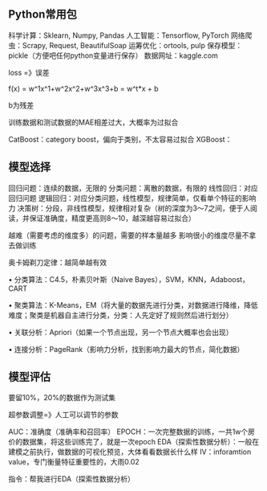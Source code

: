 ## Python常用包
科学计算：Sklearn, Numpy, Pandas
人工智能：Tensorflow, PyTorch
网络爬虫：Scrapy, Request, BeautifulSoap
运筹优化：ortools, pulp
保存模型：pickle（方便吧任何python变量进行保存）
数据网址：kaggle.com

loss =》误差

f(x) = w^1x^1+w^2x^2+w^3x^3+b = w^t*x + b

b为残差

训练数据和测试数据的MAE相差过大，大概率为过拟合

CatBoost：category boost，偏向于类别，不太容易过拟合
XGBoost：
## 模型选择
回归问题：连续的数据，无限的
分类问题：离散的数据，有限的
线性回归：对应回归问题
逻辑回归：对应分类问题，线性模型，规律简单，仅看单个特征的影响力
决策树：分段，非线性模型，规律相对复杂（树的深度为3～7之间，便于人阅读，并保证准确度，精度更高则8～10，越深越容易过拟合）

越难（需要考虑的维度多）的问题，需要的样本量越多
影响很小的维度尽量不拿去做训练

奥卡姆剃刀定律：越简单越有效

• 分类算法：C4.5，朴素贝叶斯（Naive Bayes），SVM，KNN，Adaboost，CART

• 聚类算法：K-Means，EM（将大量的数据先进行分类，对数据进行降维，降低难度；聚类是机器自主进行分类，分类：人先定好了规则然后进行划分）

• 关联分析：Apriori（如果一个节点出现，另一个节点大概率也会出现）

• 连接分析：PageRank（影响力分析，找到影响力最大的节点，简化数据）
## 模型评估

要留10%，20%的数据作为测试集

超参数调整=》人工可以调节的参数

AUC：准确度（准确率和召回率）
EPOCH：一次完整数据的训练，一共1w个房价的数据集，将这些训练完了，就是一次epoch
EDA（探索性数据分析）：一般在建模之前执行，做数据的可视化预览，大体看看数据长什么样
IV：inforamtion value，专门衡量特征重要性的，大雨0.02

指令：帮我进行EDA（探索性数据分析）